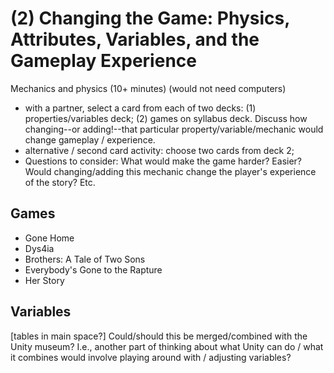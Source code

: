 # (2) Changing the Game: Physics, Attributes, Variables, and the Gameplay Experience

Mechanics and physics (10+ minutes) (would not need computers)
- with a partner, select a card from each of two decks: (1) properties/variables deck; (2) games on syllabus deck. Discuss how changing--or adding!--that particular property/variable/mechanic would change gameplay / experience. 
- alternative / second card activity: choose two cards from deck 2; 
- Questions to consider: What would make the game harder? Easier? Would changing/adding this mechanic change the player's experience of the story? Etc.


## Games
- Gone Home
- Dys4ia
- Brothers: A Tale of Two Sons
- Everybody's Gone to the Rapture
- Her Story

## Variables
[tables in main space?]
Could/should this be merged/combined with the Unity museum? I.e., another part of thinking about what Unity can do / what it combines would involve playing around with / adjusting variables?